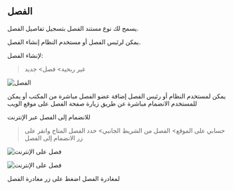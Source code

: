 ## الفصل

يسمح لك نوع مستند الفصل بتسجيل تفاصيل الفصل.

يمكن لرئيس الفصل أو مستخدم النظام إنشاء الفصل.

لإنشاء الفصل:

> غير ربحية> فصل> جديد

![الفصل](https://docs.erpnext.com/files/chapter.png)

يمكن لمستخدم النظام أو رئيس الفصل إضافة عضو الفصل مباشرة من المكتب أو يمكن للمستخدم الانضمام مباشرة عن طريق زيارة صفحة الفصل على موقع الويب

للانضمام إلى الفصل عبر الإنترنت

> حسابي على الموقع> الفصل من الشريط الجانبي> حدد الفصل المتاح وانقر على زر الانضمام إلى الفصل

![فصل على الإنترنت](https://docs.erpnext.com/files/online_chapter.png)

![فصل على الإنترنت](https://docs.erpnext.com/files/online_chapter_join.png)

لمغادرة الفصل اضغط على زر مغادرة الفصل